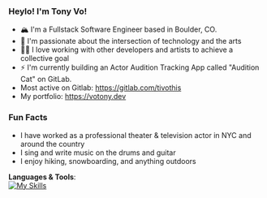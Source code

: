 ### Heylo! I'm Tony Vo!

- 🏔️ I'm a Fullstack Software Engineer based in Boulder, CO. 
- 👾 I'm passionate about the intersection of technology and the arts 
- 🙌🏾 I love working with other developers and artists to achieve a collective goal
- ⚡️ I'm currently building an Actor Audition Tracking App called "Audition Cat" on GitLab.
- Most active on Gitlab: https://gitlab.com/tivothis
- My portfolio: https://votony.dev


### Fun Facts
- I have worked as a professional theater & television actor in NYC and around the country 
- I sing and write music on the drums and guitar
- I enjoy hiking, snowboarding, and anything outdoors


**Languages & Tools**: 
<br>
[![My Skills](https://skillicons.dev/icons?i=js,ts,html,css,react,nodejs,express,postgres,mongodb,aws,git&perline=10)](https://skillicons.dev)
